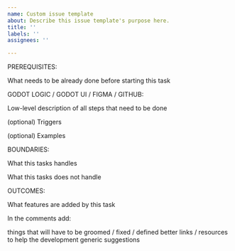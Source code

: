 ```yaml
---
name: Custom issue template
about: Describe this issue template's purpose here.
title: ''
labels: ''
assignees: ''

---
```


PREREQUISITES:

What needs to be already done before starting this task

GODOT LOGIC / GODOT UI / FIGMA / GITHUB:

Low-level description of all steps that need to be done

(optional) Triggers

(optional) Examples

BOUNDARIES:

What this tasks handles

What this tasks does not handle

OUTCOMES:

What features are added by this task


In the comments add:

things that will have to be groomed / fixed / defined better
links / resources to help the development
generic suggestions
